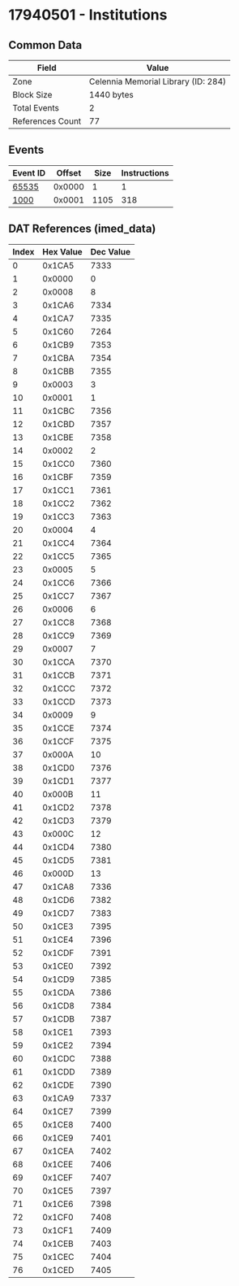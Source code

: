 # 17940501 - Institutions

## Common Data

| Field            | Value                               |
|------------------|-------------------------------------|
| Zone             | Celennia Memorial Library (ID: 284) |
| Block Size       | 1440 bytes                          |
| Total Events     | 2                                   |
| References Count | 77                                  |

## Events

| Event ID            | Offset   |   Size |   Instructions |
|---------------------|----------|--------|----------------|
| [65535](./65535.md) | 0x0000   |      1 |              1 |
| [1000](./1000.md)   | 0x0001   |   1105 |            318 |

## DAT References (imed_data)

|   Index | Hex Value   |   Dec Value |
|---------|-------------|-------------|
|       0 | 0x1CA5      |        7333 |
|       1 | 0x0000      |           0 |
|       2 | 0x0008      |           8 |
|       3 | 0x1CA6      |        7334 |
|       4 | 0x1CA7      |        7335 |
|       5 | 0x1C60      |        7264 |
|       6 | 0x1CB9      |        7353 |
|       7 | 0x1CBA      |        7354 |
|       8 | 0x1CBB      |        7355 |
|       9 | 0x0003      |           3 |
|      10 | 0x0001      |           1 |
|      11 | 0x1CBC      |        7356 |
|      12 | 0x1CBD      |        7357 |
|      13 | 0x1CBE      |        7358 |
|      14 | 0x0002      |           2 |
|      15 | 0x1CC0      |        7360 |
|      16 | 0x1CBF      |        7359 |
|      17 | 0x1CC1      |        7361 |
|      18 | 0x1CC2      |        7362 |
|      19 | 0x1CC3      |        7363 |
|      20 | 0x0004      |           4 |
|      21 | 0x1CC4      |        7364 |
|      22 | 0x1CC5      |        7365 |
|      23 | 0x0005      |           5 |
|      24 | 0x1CC6      |        7366 |
|      25 | 0x1CC7      |        7367 |
|      26 | 0x0006      |           6 |
|      27 | 0x1CC8      |        7368 |
|      28 | 0x1CC9      |        7369 |
|      29 | 0x0007      |           7 |
|      30 | 0x1CCA      |        7370 |
|      31 | 0x1CCB      |        7371 |
|      32 | 0x1CCC      |        7372 |
|      33 | 0x1CCD      |        7373 |
|      34 | 0x0009      |           9 |
|      35 | 0x1CCE      |        7374 |
|      36 | 0x1CCF      |        7375 |
|      37 | 0x000A      |          10 |
|      38 | 0x1CD0      |        7376 |
|      39 | 0x1CD1      |        7377 |
|      40 | 0x000B      |          11 |
|      41 | 0x1CD2      |        7378 |
|      42 | 0x1CD3      |        7379 |
|      43 | 0x000C      |          12 |
|      44 | 0x1CD4      |        7380 |
|      45 | 0x1CD5      |        7381 |
|      46 | 0x000D      |          13 |
|      47 | 0x1CA8      |        7336 |
|      48 | 0x1CD6      |        7382 |
|      49 | 0x1CD7      |        7383 |
|      50 | 0x1CE3      |        7395 |
|      51 | 0x1CE4      |        7396 |
|      52 | 0x1CDF      |        7391 |
|      53 | 0x1CE0      |        7392 |
|      54 | 0x1CD9      |        7385 |
|      55 | 0x1CDA      |        7386 |
|      56 | 0x1CD8      |        7384 |
|      57 | 0x1CDB      |        7387 |
|      58 | 0x1CE1      |        7393 |
|      59 | 0x1CE2      |        7394 |
|      60 | 0x1CDC      |        7388 |
|      61 | 0x1CDD      |        7389 |
|      62 | 0x1CDE      |        7390 |
|      63 | 0x1CA9      |        7337 |
|      64 | 0x1CE7      |        7399 |
|      65 | 0x1CE8      |        7400 |
|      66 | 0x1CE9      |        7401 |
|      67 | 0x1CEA      |        7402 |
|      68 | 0x1CEE      |        7406 |
|      69 | 0x1CEF      |        7407 |
|      70 | 0x1CE5      |        7397 |
|      71 | 0x1CE6      |        7398 |
|      72 | 0x1CF0      |        7408 |
|      73 | 0x1CF1      |        7409 |
|      74 | 0x1CEB      |        7403 |
|      75 | 0x1CEC      |        7404 |
|      76 | 0x1CED      |        7405 |
